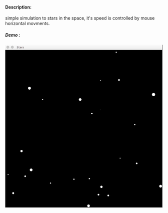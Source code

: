 #### Description: 
   simple simulation to stars in the space, it's speed is controlled by mouse horizontal movments.
##### Demo :
 ![Alt Text](https://github.com/Magho/processing-challanges/blob/master/Stars/Peek%202018-09-06%2016-34.gif)

